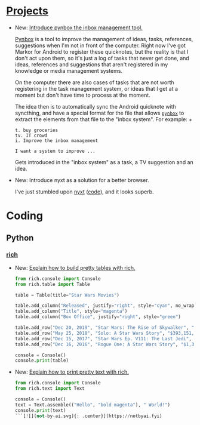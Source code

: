 # [Projects](projects.md)

* New: [Introduce pynbox the inbox management tool.](projects.md#pynbox)

    [Pynbox](https://lyz-code.github.io/pynbox) is a tool to improve the
    management of ideas, tasks, references, suggestions when I'm not in
    front of the computer. Right now I've got Markor for Android to register
    these quicknotes, but the reality is that I don't act upon them, so it's
    just a log of tasks that never get done, and ideas, references and
    suggestions that aren't registered in my knowledge or media management
    systems.
    
    On the computer there are also cases of tasks that are not worth registering in
    the task management system, or ideas that I get at a moment but don't have time
    to process at the moment.
    
    The idea then is to automatically sync the Android quicknote with syncthing,
    and have a special format for the file that allows [`pynbox`](https://lyz-code.github.io/pynbox)
    to extract
    the elements from that file to the "inbox system". For example:
    +
    ```
    t. buy groceries
    tv. IT crowd
    i. Improve the inbox management
    
    I want a system to improve ...
    ```
    
    Gets introduced in the "inbox system" as a task, a TV suggestion and an idea.

* New: Introduce nyxt as a solution for a better browser.

    I've just stumbled upon [nyxt](https://nyxt.atlas.engineer/)
    ([code](https://github.com/atlas-engineer/nyxt)), and it looks superb.
    

# Coding

## Python

### [rich](rich.md)

* New: [Explain how to build pretty tables with rich.](rich.md#tables)

    ```python
    from rich.console import Console
    from rich.table import Table
    
    table = Table(title="Star Wars Movies")
    
    table.add_column("Released", justify="right", style="cyan", no_wrap=True)
    table.add_column("Title", style="magenta")
    table.add_column("Box Office", justify="right", style="green")
    
    table.add_row("Dec 20, 2019", "Star Wars: The Rise of Skywalker", "$952,110,690")
    table.add_row("May 25, 2018", "Solo: A Star Wars Story", "$393,151,347")
    table.add_row("Dec 15, 2017", "Star Wars Ep. V111: The Last Jedi", "$1,332,539,889")
    table.add_row("Dec 16, 2016", "Rogue One: A Star Wars Story", "$1,332,439,889")
    
    console = Console()
    console.print(table)
    ```

* New: [Explain how to print pretty text with rich.](rich.md#rich-text)

    ```python
    from rich.console import Console
    from rich.text import Text
    
    console = Console()
    text = Text.assemble(("Hello", "bold magenta"), " World!")
    console.print(text)
    ```[![](not-by-ai.svg){: .center}](https://notbyai.fyi)
